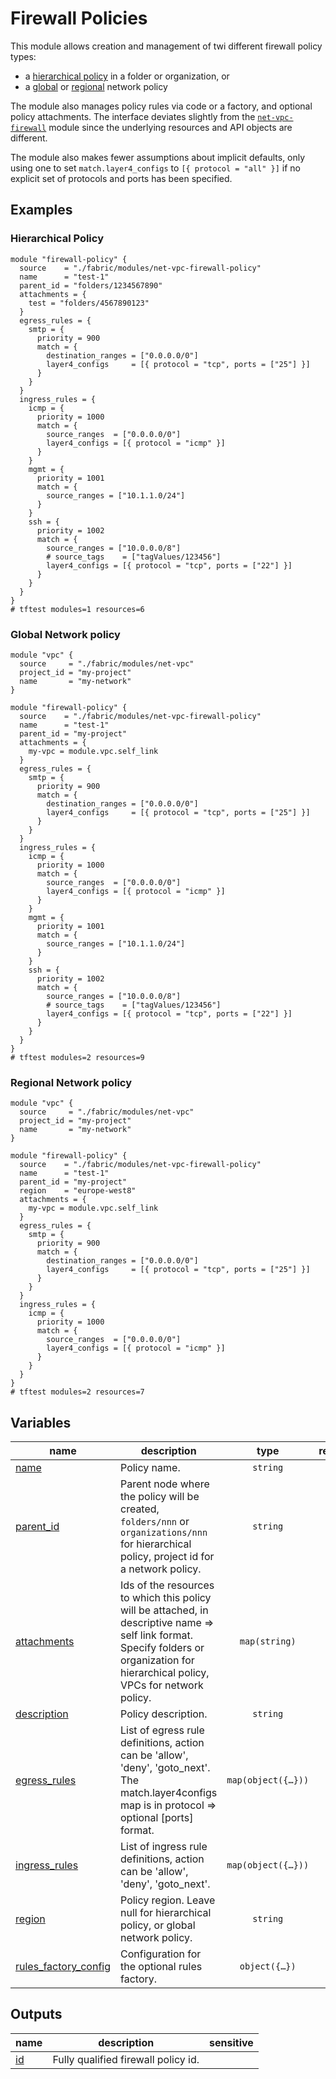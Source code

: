 # Firewall Policies

This module allows creation and management of twi different firewall policy types:

- a [hierarchical policy]() in a folder or organization, or
- a [global](https://cloud.google.com/vpc/docs/network-firewall-policies) or [regional](https://cloud.google.com/vpc/docs/regional-firewall-policies) network policy

The module also manages policy rules via code or a factory, and optional policy attachments. The interface deviates slightly from the [`net-vpc-firewall`](../net-vpc-firewall/) module since the underlying resources and API objects are different.

The module also makes fewer assumptions about implicit defaults, only using one to set `match.layer4_configs` to `[{ protocol = "all" }]` if no explicit set of protocols and ports has been specified.

## Examples

### Hierarchical Policy

```hcl
module "firewall-policy" {
  source    = "./fabric/modules/net-vpc-firewall-policy"
  name      = "test-1"
  parent_id = "folders/1234567890"
  attachments = {
    test = "folders/4567890123"
  }
  egress_rules = {
    smtp = {
      priority = 900
      match = {
        destination_ranges = ["0.0.0.0/0"]
        layer4_configs     = [{ protocol = "tcp", ports = ["25"] }]
      }
    }
  }
  ingress_rules = {
    icmp = {
      priority = 1000
      match = {
        source_ranges  = ["0.0.0.0/0"]
        layer4_configs = [{ protocol = "icmp" }]
      }
    }
    mgmt = {
      priority = 1001
      match = {
        source_ranges = ["10.1.1.0/24"]
      }
    }
    ssh = {
      priority = 1002
      match = {
        source_ranges = ["10.0.0.0/8"]
        # source_tags    = ["tagValues/123456"]
        layer4_configs = [{ protocol = "tcp", ports = ["22"] }]
      }
    }
  }
}
# tftest modules=1 resources=6
```

### Global Network policy

```hcl
module "vpc" {
  source     = "./fabric/modules/net-vpc"
  project_id = "my-project"
  name       = "my-network"
}

module "firewall-policy" {
  source    = "./fabric/modules/net-vpc-firewall-policy"
  name      = "test-1"
  parent_id = "my-project"
  attachments = {
    my-vpc = module.vpc.self_link
  }
  egress_rules = {
    smtp = {
      priority = 900
      match = {
        destination_ranges = ["0.0.0.0/0"]
        layer4_configs     = [{ protocol = "tcp", ports = ["25"] }]
      }
    }
  }
  ingress_rules = {
    icmp = {
      priority = 1000
      match = {
        source_ranges  = ["0.0.0.0/0"]
        layer4_configs = [{ protocol = "icmp" }]
      }
    }
    mgmt = {
      priority = 1001
      match = {
        source_ranges = ["10.1.1.0/24"]
      }
    }
    ssh = {
      priority = 1002
      match = {
        source_ranges = ["10.0.0.0/8"]
        # source_tags    = ["tagValues/123456"]
        layer4_configs = [{ protocol = "tcp", ports = ["22"] }]
      }
    }
  }
}
# tftest modules=2 resources=9
```

### Regional Network policy

```hcl
module "vpc" {
  source     = "./fabric/modules/net-vpc"
  project_id = "my-project"
  name       = "my-network"
}

module "firewall-policy" {
  source    = "./fabric/modules/net-vpc-firewall-policy"
  name      = "test-1"
  parent_id = "my-project"
  region    = "europe-west8"
  attachments = {
    my-vpc = module.vpc.self_link
  }
  egress_rules = {
    smtp = {
      priority = 900
      match = {
        destination_ranges = ["0.0.0.0/0"]
        layer4_configs     = [{ protocol = "tcp", ports = ["25"] }]
      }
    }
  }
  ingress_rules = {
    icmp = {
      priority = 1000
      match = {
        source_ranges  = ["0.0.0.0/0"]
        layer4_configs = [{ protocol = "icmp" }]
      }
    }
  }
}
# tftest modules=2 resources=7
```
<!-- BEGIN TFDOC -->
## Variables

| name | description | type | required | default |
|---|---|:---:|:---:|:---:|
| [name](variables.tf#L113) | Policy name. | <code>string</code> | ✓ |  |
| [parent_id](variables.tf#L119) | Parent node where the policy will be created, `folders/nnn` or `organizations/nnn` for hierarchical policy, project id for a network policy. | <code>string</code> | ✓ |  |
| [attachments](variables.tf#L17) | Ids of the resources to which this policy will be attached, in descriptive name => self link format. Specify folders or organization for hierarchical policy, VPCs for network policy. | <code>map&#40;string&#41;</code> |  | <code>&#123;&#125;</code> |
| [description](variables.tf#L24) | Policy description. | <code>string</code> |  | <code>null</code> |
| [egress_rules](variables.tf#L30) | List of egress rule definitions, action can be 'allow', 'deny', 'goto_next'. The match.layer4configs map is in protocol => optional [ports] format. | <code title="map&#40;object&#40;&#123;&#10;  priority                &#61; number&#10;  action                  &#61; optional&#40;string, &#34;deny&#34;&#41;&#10;  description             &#61; optional&#40;string&#41;&#10;  disabled                &#61; optional&#40;bool, false&#41;&#10;  enable_logging          &#61; optional&#40;bool&#41;&#10;  target_service_accounts &#61; optional&#40;list&#40;string&#41;&#41;&#10;  target_tags             &#61; optional&#40;list&#40;string&#41;&#41;&#10;  match &#61; object&#40;&#123;&#10;    address_groups       &#61; optional&#40;list&#40;string&#41;&#41;&#10;    fqdns                &#61; optional&#40;list&#40;string&#41;&#41;&#10;    region_codes         &#61; optional&#40;list&#40;string&#41;&#41;&#10;    threat_intelligences &#61; optional&#40;list&#40;string&#41;&#41;&#10;    destination_ranges   &#61; optional&#40;list&#40;string&#41;&#41;&#10;    source_ranges        &#61; optional&#40;list&#40;string&#41;&#41;&#10;    source_tags          &#61; optional&#40;list&#40;string&#41;&#41;&#10;    layer4_configs &#61; optional&#40;list&#40;object&#40;&#123;&#10;      protocol &#61; optional&#40;string, &#34;all&#34;&#41;&#10;      ports    &#61; optional&#40;list&#40;string&#41;&#41;&#10;    &#125;&#41;&#41;, &#91;&#123;&#125;&#93;&#41;&#10;  &#125;&#41;&#10;&#125;&#41;&#41;">map&#40;object&#40;&#123;&#8230;&#125;&#41;&#41;</code> |  | <code>&#123;&#125;</code> |
| [ingress_rules](variables.tf#L71) | List of ingress rule definitions, action can be 'allow', 'deny', 'goto_next'. | <code title="map&#40;object&#40;&#123;&#10;  priority                &#61; number&#10;  action                  &#61; optional&#40;string, &#34;allow&#34;&#41;&#10;  description             &#61; optional&#40;string&#41;&#10;  disabled                &#61; optional&#40;bool, false&#41;&#10;  enable_logging          &#61; optional&#40;bool&#41;&#10;  target_service_accounts &#61; optional&#40;list&#40;string&#41;&#41;&#10;  target_tags             &#61; optional&#40;list&#40;string&#41;&#41;&#10;  match &#61; object&#40;&#123;&#10;    address_groups       &#61; optional&#40;list&#40;string&#41;&#41;&#10;    fqdns                &#61; optional&#40;list&#40;string&#41;&#41;&#10;    region_codes         &#61; optional&#40;list&#40;string&#41;&#41;&#10;    threat_intelligences &#61; optional&#40;list&#40;string&#41;&#41;&#10;    destination_ranges   &#61; optional&#40;list&#40;string&#41;&#41;&#10;    source_ranges        &#61; optional&#40;list&#40;string&#41;&#41;&#10;    source_tags          &#61; optional&#40;list&#40;string&#41;&#41;&#10;    layer4_configs &#61; optional&#40;list&#40;object&#40;&#123;&#10;      protocol &#61; optional&#40;string, &#34;all&#34;&#41;&#10;      ports    &#61; optional&#40;list&#40;string&#41;&#41;&#10;    &#125;&#41;&#41;, &#91;&#123;&#125;&#93;&#41;&#10;  &#125;&#41;&#10;&#125;&#41;&#41;">map&#40;object&#40;&#123;&#8230;&#125;&#41;&#41;</code> |  | <code>&#123;&#125;</code> |
| [region](variables.tf#L125) | Policy region. Leave null for hierarchical policy, or global network policy. | <code>string</code> |  | <code>null</code> |
| [rules_factory_config](variables.tf#L131) | Configuration for the optional rules factory. | <code title="object&#40;&#123;&#10;  cidr_file_path          &#61; optional&#40;string&#41;&#10;  egress_rules_file_path  &#61; optional&#40;string&#41;&#10;  ingress_rules_file_path &#61; optional&#40;string&#41;&#10;&#125;&#41;">object&#40;&#123;&#8230;&#125;&#41;</code> |  | <code>&#123;&#125;</code> |

## Outputs

| name | description | sensitive |
|---|---|:---:|
| [id](outputs.tf#L17) | Fully qualified firewall policy id. |  |
<!-- END TFDOC -->
